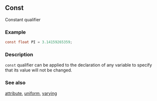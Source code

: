 ## Const
Constant qualifier

### Example
```glsl
const float PI = 3.14159265359;
```

### Description
```const``` qualifier can be applied to the declaration of any variable to specify that its value will not be changed.

### See also
[attribute](/glossary/?search=attribute), [uniform](/glossary/?search=uniform), [varying](/glossary/?search=varying)